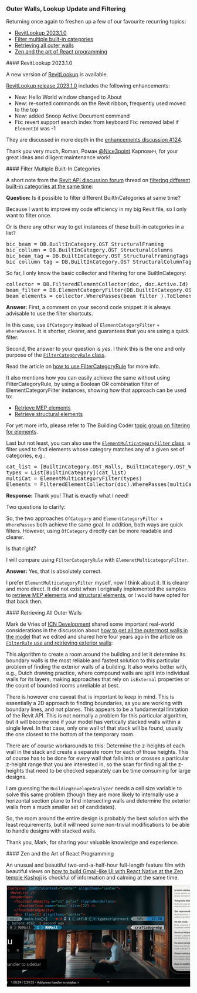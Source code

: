 <head>
<meta http-equiv="Content-Type" content="text/html; charset=utf-8">
<link rel="stylesheet" type="text/css" href="bc.css">
<script src="https://cdn.rawgit.com/google/code-prettify/master/loader/run_prettify.js" type="text/javascript"></script>
</head>

<!---

- RevitLookup Release 2023.1.0
  New: Hello World window changed to About
  New: re-sorted commands on the Revit ribbon, frequently used moved to the top
  New: added Snoop Active Document command
  Fix: revert support search index from keyboard
  Fix: removed label if `ElementId` was -1

- Filter different BuiltInCategories at same time
  https://forums.autodesk.com/t5/revit-api-forum/can-i-filter-different-builtincategories-at-same-time/m-p/11254486

- How do I get all the outermost walls in the model?
  https://forums.autodesk.com/t5/revit-api-forum/how-do-i-get-all-the-outermost-walls-in-the-model/m-p/11250597#M64192
  1656_exterior_walls.md
  addendum
[m.de.vriesTH5VM](https://forums.autodesk.com/t5/user/viewprofilepage/user-id/5479182)
This algorithm to create a room around the building and let it determine its boundary walls is the most reliable and fastest solution to this particular problem of finding the exterior walls of a building. It also works better with e.g. Dutch drawing practice where compound walls are split into individual walls for its layers, making approaches that rely on 'isExternal' properties or the count of bounded rooms unreliable at best.
There is however one caveat that is important to keep in mind. This is essentially a 2D approach to finding boundaries as you are working with boundary lines and not planes. This appears to be a fundamental limitation of the Revit API. This is not normally a problem for this particular algorithm, but it will become one if your model has vertically stacked walls within a single level. In that case only one wall of that stack will be found, usually the one closest to the bottom of the temporary room.
There are of course workarounds to this: Determine the z-heights of each wall in the stack and create a separate room for each of those heights. This of course has to be done for every wall that falls into or crosses a particular z-height range that you are interested in, so the scan for finding all the z-heights that need to be checked separately can be time consuming for large designs.
I am guessing the `BuildingEnvelopeAnalyzer` needs a cell size variable to solve this same problem (though they are more likely to internally use a horizontal section plane to find intersecting walls and determine the exterior walls from a much smaller set of candidates).
So, the room around the entire design is probably the best solution with the least requirements, but it will need some non-trivial modifications to be able to handle designs with stacked walls  

- zen and the art of react programming
  [How to build Gmail-like UI with React Native at a Zen temple Koshoji](https://youtu.be/w-M9UFHLAl0)
  two-and-a-half-hour full feature film with beautiful views 

twitter:

 the #RevitAPI  @AutodeskForge @AutodeskRevit #bim #DynamoBim #ForgeDevCon 

&ndash;
...

linkedin:

#bim #DynamoBim #ForgeDevCon #Revit #API #IFC #SDK #AI #VisualStudio #Autodesk #AEC #adsk

the [Revit API discussion forum](http://forums.autodesk.com/t5/revit-api-forum/bd-p/160) thread

<center>
<img src="img/" alt="" title="" width="600" height=""/>
<p style="font-size: 80%; font-style:italic"></p>
</center>

-->

### Outer Walls, Lookup Update and Filtering

Returning once again to freshen up a few of our favourite recurring topics:

- [RevitLookup 2023.1.0](#2)
- [Filter multiple built-in categories](#3)
- [Retrieving all outer walls](#4)
- [Zen and the art of React programming](#5)

####<a name="2"></a> RevitLookup 2023.1.0

A new version of [RevitLookup](https://github.com/jeremytammik/RevitLookup) is available.

[RevitLookup release 2023.1.0](https://github.com/jeremytammik/RevitLookup/releases/tag/2023.1.0) includes the following enhancements:

- New: Hello World window changed to About
- New: re-sorted commands on the Revit ribbon, frequently used moved to the top
- New: added Snoop Active Document command
- Fix: revert support search index from keyboard
  Fix: removed label if `ElementId` was -1

They are discussed in more depth in
the [enhancements discussion #124](https://github.com/jeremytammik/RevitLookup/discussions/124#discussioncomment-2675274).

Thank you very much, Roman, Роман [@Nice3point](https://t.me/nice3point) Карпович, for your great ideas and diligent maintenance work!

####<a name="3"></a> Filter Multiple Built-In Categories

A short note from
the [Revit API discussion forum](http://forums.autodesk.com/t5/revit-api-forum/bd-p/160) thread
on [filtering different built-in categories at the same time](https://forums.autodesk.com/t5/revit-api-forum/can-i-filter-different-builtincategories-at-same-time/m-p/11254486):

**Question:** Is it possible to filter different BuiltInCategories at same time?

Because I want to improve my code efficiency in my big Revit file, so I only want to filter once.

Or is there any other way to get instances of these built-in categories in a list?

<pre class="prettyprint">
bic_beam = DB.BuiltInCategory.OST_StructuralFraming
bic_collumn = DB.BuiltInCategory.OST_StructuralColumns
bic_beam_tag = DB.BuiltInCategory.OST_StructuralFramingTags
bic_collumn_tag = DB.BuiltInCategory.OST_StructuralColumnTags
</pre>

So far, I only know the basic collector and filtering for one BuiltInCategory:

<pre class="prettyprint">
collector = DB.FilteredElementCollector(doc, doc.Active.Id)
beam_filter = DB.ElementCategoryFilter(DB.BuiltInCategory.OST_StructuralFraming)
beam_elements = collector.WherePasses(beam_filter ).ToElementIds()
</pre>

**Answer:** First, a comment on your second code snippet: it is always advisable to use the filter shortcuts.

In this case, use `OfCategory` instead of `ElementCategoryFilter` + `WherePasses`.
It is shorter, clearer, and guarantees that you are using a quick filter.

Second, the answer to your question is *yes*.
I think this is the one and only purpose of
the [`FilterCategoryRule` class](https://www.revitapidocs.com/2022/7df5b10b-c423-b5c8-6492-1274d7a447d9.htm).

Read the article on [how to use FilterCategoryRule](https://thebuildingcoder.typepad.com/blog/2018/05/how-to-use-filtercategoryrule.html) for more info.

It also mentions how you can easily achieve the same without using FilterCategoryRule, by using a Boolean OR combination filter of ElementCategoryFilter instances, showing how that approach can be used to:

- [Retrieve MEP elements](https://thebuildingcoder.typepad.com/blog/2010/06/retrieve-mep-elements-and-connectors.html)
- [Retrieve structural elements](https://thebuildingcoder.typepad.com/blog/2010/07/retrieve-structural-elements.html)

For yet more info, please refer to
The Building Coder [topic group on filtering for elements](https://thebuildingcoder.typepad.com/blog/about-the-author.html#5.9).

Last but not least, you can also use
the [`ElementMulticategoryFilter` class](https://www.revitapidocs.com/2022/e43a304a-6931-7492-441c-3cac428f2431.htm),
a filter used to find elements whose category matches any of a given set of categories, e.g.:

<pre class="prettyprint">
cat_list = [BuiltInCategory.OST_Walls, BuiltInCategory.OST_Windows, BuiltInCategory.OST_Doors, BuiltInCategory.OST_Floors, BuiltInCategory.OST_Ceilings]
types = List[BuiltInCategory](cat_list)
multiCat = ElementMulticategoryFilter(types)
Elements = FilteredElementCollector(doc).WherePasses(multiCat).WhereElementIsNotElementType().ToElements()
</pre>

**Response:** Thank you! That is exactly what I need!

Two questions to clarify:

So, the two approaches `OfCategory` and `ElementCategoryFilter` + `WherePasses` both achieve the same goal.
In addition, both ways are quick filters.
However, using `OfCategory` directly can be more readable and clearer. 

Is that right?

I will compare using `FilterCategoryRule` with `ElemenetMulticategoryFilter`.

**Answer:** Yes, that is absolutely correct.

I prefer `ElementMulticategoryFilter` myself, now I think about it.
It is clearer and more direct.
It did not exist when I originally implemented the samples
to [retrieve MEP elements](https://thebuildingcoder.typepad.com/blog/2010/06/retrieve-mep-elements-and-connectors.html)
and [structural elements](https://thebuildingcoder.typepad.com/blog/2010/07/retrieve-structural-elements.html),
or I would have opted for that back then.

####<a name="4"></a> Retrieving All Outer Walls

Mark de Vries of [ICN Development](https://icn.eu/) shared
some important real-world considerations in the discussion
about [how to get all the outermost walls in the model](https://forums.autodesk.com/t5/revit-api-forum/how-do-i-get-all-the-outermost-walls-in-the-model/m-p/11250597)
that we edited and shared here four years ago in the article
on [`FilterRule` use and retrieving exterior walls](http://thebuildingcoder.typepad.com/blog/2018/05/filterrule-use-and-retrieving-exterior-walls.html):

This algorithm to create a room around the building and let it determine its boundary walls is the most reliable and fastest solution to this particular problem of finding the exterior walls of a building. It also works better with, e.g., Dutch drawing practice, where compound walls are split into individual walls for its layers, making approaches that rely on `isExternal` properties or the count of bounded rooms unreliable at best.

There is however one caveat that is important to keep in mind. This is essentially a 2D approach to finding boundaries, as you are working with boundary lines, and not planes. This appears to be a fundamental limitation of the Revit API. This is not normally a problem for this particular algorithm, but it will become one if your model has vertically stacked walls within a single level. In that case, only one wall of that stack will be found, usually the one closest to the bottom of the temporary room.

There are of course workarounds to this: Determine the z-heights of each wall in the stack and create a separate room for each of those heights. This of course has to be done for every wall that falls into or crosses a particular z-height range that you are interested in, so the scan for finding all the z-heights that need to be checked separately can be time consuming for large designs.

I am guessing the `BuildingEnvelopeAnalyzer` needs a cell size variable to solve this same problem (though they are more likely to internally use a horizontal section plane to find intersecting walls and determine the exterior walls from a much smaller set of candidates).

So, the room around the entire design is probably the best solution with the least requirements, but it will need some non-trivial modifications to be able to handle designs with stacked walls.

Thank you, Mark, for sharing your valuable knowledge and experience.


####<a name="5"></a> Zen and the Art of React Programming

An unusual and beautiful two-and-a-half-hour full-length feature film with beautiful views 
on [how to build Gmail-like UI with React Native at the Zen temple Koshoji](https://youtu.be/w-M9UFHLAl0) is
chockful of information and calming at the same time.

<center>
<img src="img/zen_react_programming.png" alt="Zen and the Art of React Programming" title="Zen and the Art of React Programming" width="500"/> <!-- 1000 -->
</center>

